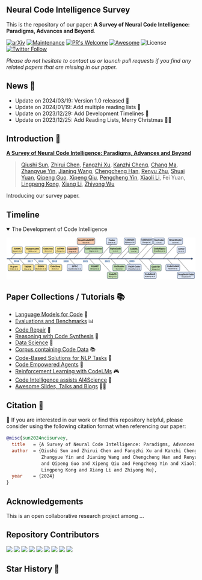 <!-- ## A Survey of Neural Code Intelligence: Paradigms, Advances and Beyond -->
## Neural Code Intelligence Survey
This is the repository of our paper: **A Survey of Neural Code Intelligence: Paradigms, Advances and Beyond**.

 <!-- [[Paper](https://qiushisun.github.io/)] -->
 
[![arXiv](https://img.shields.io/badge/arXiv-2304.00685-b31b1b.svg)](https://arxiv.org/abs/2304.00685) 
[![Maintenance](https://img.shields.io/badge/Maintained%3F-yes-green.svg)](https://GitHub.com/Naereen/StrapDown.js/graphs/commit-activity) 
[![PR's Welcome](https://img.shields.io/badge/PRs-welcome-brightgreen.svg?style=flat)](http://makeapullrequest.com)
[![Awesome](https://awesome.re/badge.svg)](https://awesome.re)
![License](https://img.shields.io/badge/License-MIT-blue)
[![Twitter Follow](https://img.shields.io/twitter/follow/qiushi_sun)](https://twitter.com/qiushi_sun)

*Please do not hesitate to contact us or launch pull requests if you find any related papers that are missing in our paper.*

## News 📰
- Update on 2024/03/19: Version 1.0 released 🚀
- Update on 2024/01/19: Add multiple reading lists 📖
- Update on 2023/12/29: Add Development Timelines 📅
- Update on 2023/12/25: Add Reading Lists, Merry Christmas 🍎🎄

## Introduction 📜

[**A Survey of Neural Code Intelligence: Paradigms, Advances and Beyond**](qiushisun.github.io)
>
> [Qiushi Sun](qiushisun.github.io),
[Zhirui Chen](https://github.com/jet1004),
[Fangzhi Xu](https://xufangzhi.github.io/),
[Kanzhi Cheng](https://scholar.google.com/citations?user=S2IPVnwAAAAJ&hl=zh-CN),
[Chang Ma](https://chang-github-00.github.io/-changma/),
[Zhangyue Yin](https://scholar.google.com/citations?user=9gRQqSkAAAAJ&hl=en),
[Jianing Wang](https://wjn1996.github.io/),
[Chengcheng Han](https://hccngu.github.io/),
[Renyu Zhu](https://scholar.google.com/citations?user=tSWULnAAAAAJ&hl=en), 
[Shuai Yuan](https://github.com/Luciferder),
[Qipeng Guo](https://pengcheng.in/),
[Xipeng Qiu](https://xpqiu.github.io/),
[Pengcheng Yin](https://pengcheng.in/),
[Xiaoli Li](https://www.a-star.edu.sg/i2r/about-i2r/i2r-management/li-xiaoli), 
Fei Yuan, 
[Lingpeng Kong](https://ikekonglp.github.io/), 
[Xiang Li](https://lixiang3776.github.io/), 
[Zhiyong Wu](https://lividwo.github.io/zywu.github.io/)

Introducing our survey paper.

## Timeline

<details open>
<summary>The Development of Code Intelligence</summary>

![milestones](assets/nci-timeline.png)

</details>

## Paper Collections / Tutorials 📚

- [Language Models for Code](https://github.com/QiushiSun/NCISurvey/blob/main/paper-reading/CodeLMs.md) 🤖
- [Evaluations and Benchmarks](https://github.com/QiushiSun/NCISurvey/blob/main/paper-reading/Benchmarks.md) 📊 
- [Code Repair](https://github.com/QiushiSun/NCISurvey/blob/main/paper-reading/Repair.md) 🔧
- [Reasoning with Code Synthesis](https://github.com/QiushiSun/NCISurvey/blob/main/paper-reading/Reasoning.md) 🧠
- [Data Science](https://github.com/QiushiSun/NCISurvey/blob/main/paper-reading/DS.md) 🔢
- [Corpus containing Code Data](https://github.com/QiushiSun/NCISurvey/blob/main/paper-reading/Code-corpus.md) 📚
- [Code-Based Solutions for NLP Tasks](https://github.com/QiushiSun/NCISurvey/blob/main/paper-reading/NLPTasks-through-code.md) 📝
- [Code Empowered Agents](https://github.com/QiushiSun/NCISurvey/blob/main/paper-reading/CodeLM-empowered-agents.md) 🤖
- [Reinforcement Learning with CodeLMs](https://github.com/QiushiSun/NCISurvey/blob/main/paper-reading/RL-with-CodeLMs.md) 🎮
- [Code Intelligence assists AI4Science](https://github.com/QiushiSun/NCISurvey/blob/main/paper-reading/AI4Science.md) 🧪
- [Awesome Slides, Talks and Blogs](https://github.com/QiushiSun/NCISurvey/blob/main/paper-reading/tutorials.md) 🧑‍🏫

## Citation 📖

🫶 If you are interested in our work or find this repository helpful, please consider using the following citation format when referencing our paper:

```bibtex
@misc{sun2024ncisurvey,
  title   = {A Survey of Neural Code Intelligence: Paradigms, Advances and Beyond},
  author  = {Qiushi Sun and Zhirui Chen and Fangzhi Xu and Kanzhi Cheng and Chang Ma and 
             Zhangyue Yin and Jianing Wang and Chengcheng Han and Renyu Zhu and Shuai Yuan 
             and Qipeng Guo and Xipeng Qiu and Pengcheng Yin and Xiaoli Li and Fei Yuan and
             Lingpeng Kong and Xiang Li and Zhiyong Wu},
  year    = {2024}
}
```

## Acknowledgements

This is an open collaborative research project among ...
<!-- 
<a href="https://github.com/Shark-NLP">
    <img src="assets/logos/pjlab.png" alt="Shark-NLP Shanghai AI Lab" height = 50/>
</a>
<a href="https://github.com/Shark-NLP">
    <img src="assets/logos/hku_logo.png" alt="Shark-NLP Shanghai AI Lab" height = 50/>
</a>
<a href="https://github.com/Shark-NLP">
    <img src="assets/logos/logo-high.png" alt="NUS" height = 50/>
</a>
<a href="https://github.com/Shark-NLP">
    <img src="assets/logos/astar-logo.png" alt="A*STAR" height = 50/>
</a>
<a href="https://github.com/Shark-NLP">
    <img src="assets/logos/ecnu.svg.png" alt="A*STAR" height = 50/>
</a> -->

## Repository Contributors

<a href="qiushisun.github.io"><img src="https://avatars.githubusercontent.com/QiushiSun"  width="50" /></a>
<a href="https://github.com/jet1004"><img src="https://avatars.githubusercontent.com/jet1004"  width="50" /></a>
<a href="https://xufangzhi.github.io/"><img src="https://avatars.githubusercontent.com/xufangzhi"  width="50" /></a>
<a href="https://github.com/Luciferder"><img src="https://avatars.githubusercontent.com/Luciferder"  width="50" /></a>
<a href="https://scholar.google.com/citations?user=9gRQqSkAAAAJ&hl=en"><img src="https://avatars.githubusercontent.com/yinzhangyue"  width="50" /></a>
<a href="https://scholar.google.com/citations?user=S2IPVnwAAAAJ&hl=zh-CN"><img src="https://avatars.githubusercontent.com/njucckevin"  width="50" /></a>
<a href="https://chang-github-00.github.io/-changma/"><img src="https://avatars.githubusercontent.com/chang-github-00"  width="50" /></a>
<a href="https://hccngu.github.io/"><img src="https://avatars.githubusercontent.com/hccngu"  width="50" /></a>
<a href="https://wjn1996.github.io/"><img src="https://avatars.githubusercontent.com/wjn1996"  width="50" /></a>

<!-- ## Other Good Repos for This Topic -->

## Star History 🌟

<!-- [![Star History Chart](https://api.star-history.com/svg?repos=QiushiSun/NCISurvey&type=Date)](https://star-history.com/#QiushiSun/NCISurvey&Date) -->